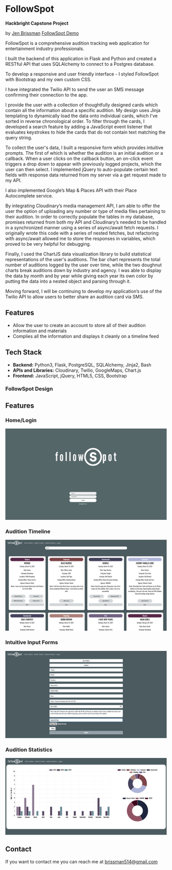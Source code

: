 # FollowSpot

**Hackbright Capstone Project**

by [Jen Brissman](https://www.linkedin.com/in/jenbrissman/)
[FollowSpot Demo](https://youtu.be/vTcIRON-Vrg)

FollowSpot is a comprehensive audition tracking web application for entertainment industry professionals.

I built the backend of this application in Flask and Python and created a RESTful API that uses SQLAlchemy to connect to a Postgres database. 

To develop a responsive and user friendly interface -  I styled FollowSpot with Bootstrap and my own custom CSS.

I have integrated the Twilio API to send the user an SMS message confirming their connection to the app. 

I provide the user with a collection of thoughtfully designed cards which contain all the information about a specific audition. My design uses Jinja templating to dynamically load the data onto individual cards, which I've sorted in reverse chronological order. To filter through the cards, I developed a search feature by adding a JavaScript event listener that evaluates keystrokes to hide the cards that do not contain text matching the query string. 

To collect the user's data, I built a responsive form which provides intuitive prompts. The first of which is whether the audition is an initial audition or a callback.
When a user clicks on the callback button, an on-click event triggers a drop down to appear with previously logged projects, which the user can then select. I implemented jQuery to auto-populate certain text fields with response data returned from my server via a get request made to my API. 

I also implemented Google’s Map & Places API with their Place Autocomplete service.

By integrating Cloudinary’s media management API, I am able to offer the user the option of uploading any number or type of media files pertaining to their audition. In order to correctly populate the tables in my database, promises returned from both my API and Cloudinary’s needed to be handled in a synchronized manner using a series of async/await fetch requests. I originally wrote this code with a series of nested fetches, but refactoring with async/await allowed me to store the responses in variables, which proved to be very helpful for debugging.

Finally, I used the ChartJS data visualization library to build statistical representations of the user's auditions. The bar chart represents the total number of auditions logged by the user over time, while the two doughnut charts break auditions down by industry and agency. I was able to display the data by month and by year while giving each year its own color by putting the data into a nested object and parsing through it. 

Moving forward, I will be continuing to develop my application’s use of the Twilio API to allow users to better share an audition card via SMS. 

## Features
- Allow the user to create an account to store all of their audition information and materials
- Complies all the information and displays it cleanly on a timeline feed

## Tech Stack
- **Backend:** Python3, Flask, PostgreSQL, SQLAlchemy, Jinja2, Bash
- **APIs and Libraries:** Cloudinary, Twilio, GoogleMaps, Chart.js
- **Frontend:** JavaScript, jQuery, HTML5, CSS, Bootstrap

### FollowSpot Design

Features
------

<!-- + Create an account -->
### Home/Login
![Home/Login](static/img/Home.png)

### Audition Timeline
![View auditions on conveniently designed cards](static/img/Audition.png)

### Intuitive Input Forms
![Log and track all of your audition information](static/img/Input.png)

### Audition Statistics
![View your audition statistics conveniently and dynamically displayed](static/img/Charts.png)

Contact
------
If you want to contact me you can reach me at brissman514@gmail.com